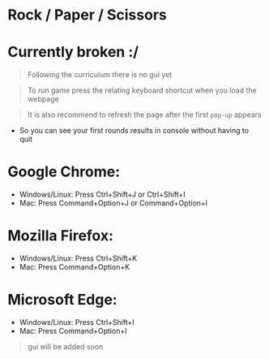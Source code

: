 # Rock / Paper / Scissors
# Currently broken :/

> Following the curriculum there is no gui yet

> To run game press the relating keyboard shortcut when you load the webpage

> It is also recommend to refresh the page after the first `pop-up` appears
- So you can see your first rounds results in console without having to quit
# Google Chrome:
- Windows/Linux: Press Ctrl+Shift+J or Ctrl+Shift+I
- Mac: Press Command+Option+J or Command+Option+I

# Mozilla Firefox:
- Windows/Linux: Press Ctrl+Shift+K
- Mac: Press Command+Option+K

# Microsoft Edge:
- Windows/Linux: Press Ctrl+Shift+I
- Mac: Press Command+Option+I

> gui will be added soon
